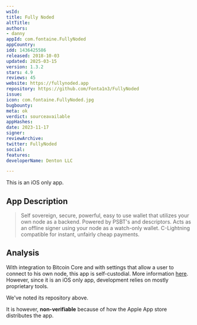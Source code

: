 ```yaml
---
wsId: 
title: Fully Noded
altTitle: 
authors:
- danny
appId: com.fontaine.FullyNoded
appCountry: 
idd: 1436425586
released: 2018-10-03
updated: 2025-03-15
version: 1.3.2
stars: 4.9
reviews: 45
website: https://fullynoded.app
repository: https://github.com/Fonta1n3/FullyNoded
issue: 
icon: com.fontaine.FullyNoded.jpg
bugbounty: 
meta: ok
verdict: sourceavailable
appHashes: 
date: 2023-11-17
signer: 
reviewArchive: 
twitter: FullyNoded
social: 
features: 
developerName: Denton LLC

---
```


This is an iOS only app.

## App Description

> Self sovereign, secure, powerful, easy to use wallet that utilizes your own node as a backend. Powered by PSBT's and descriptors. Acts as an offline signer using your node as a watch-only wallet. C-Lightning compatible for instant, unfairly cheap payments.

## Analysis 

With integration to Bitcoin Core and with settings that allow a user to connect to his own node, this app is self-custodial. More information [here](https://fullynoded.app/faq/#How-Do-I-Create-a-Wallet). However, since it is an iOS only app, development relies on mostly proprietary tools. 

We've noted its repository above. 

It is however, **non-verifiable** because of how the Apple App store distributes the app. 


